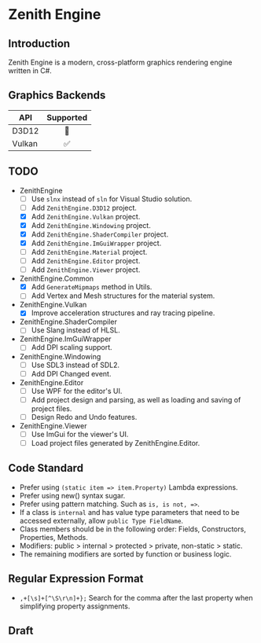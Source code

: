 ﻿# Zenith Engine

## Introduction
Zenith Engine is a modern, cross-platform graphics rendering engine written in C#.

## Graphics Backends
| API    | Supported |
| ---    | :-------: |
| D3D12  | 🚧 |
| Vulkan | ✅ |

## TODO
- ZenithEngine
	- [ ] Use `slnx` instead of `sln` for Visual Studio solution.
	- [ ] Add `ZenithEngine.D3D12` project.
	- [x] Add `ZenithEngine.Vulkan` project.
	- [x] Add `ZenithEngine.Windowing` project.
	- [x] Add `ZenithEngine.ShaderCompiler` project.
	- [x] Add `ZenithEngine.ImGuiWrapper` project.
	- [ ] Add `ZenithEngine.Material` project.
	- [ ] Add `ZenithEngine.Editor` project.
	- [ ] Add `ZenithEngine.Viewer` project.

- ZenithEngine.Common
	- [x] Add `GenerateMipmaps` method in Utils.
	- [ ] Add Vertex and Mesh structures for the material system.

- ZenithEngine.Vulkan
	- [x] Improve acceleration structures and ray tracing pipeline.

- ZenithEngine.ShaderCompiler
	- [ ] Use Slang instead of HLSL.

- ZenithEngine.ImGuiWrapper
	- [ ] Add DPI scaling support.

- ZenithEngine.Windowing
	- [ ] Use SDL3 instead of SDL2.
	- [ ] Add DPI Changed event.

- ZenithEngine.Editor
	- [ ] Use WPF for the editor's UI. 
	- [ ] Add project design and parsing, as well as loading and saving of project files.
	- [ ] Design Redo and Undo features.

- ZenithEngine.Viewer
	- [ ] Use ImGui for the viewer's UI.
	- [ ] Load project files generated by ZenithEngine.Editor.

## Code Standard
- Prefer using `(static item => item.Property)` Lambda expressions.
- Prefer using new() syntax sugar.
- Prefer using pattern matching. Such as `is, is not, =>`.
- If a class is `internal` and has value type parameters that need to be accessed externally, allow `public Type FieldName`.
- Class members should be in the following order: Fields, Constructors, Properties, Methods.
- Modifiers: public > internal > protected > private, non-static > static.
- The remaining modifiers are sorted by function or business logic.

## Regular Expression Format
- `,+[\s]+[^\S\r\n]+};` Search for the comma after the last property when simplifying property assignments.

## Draft